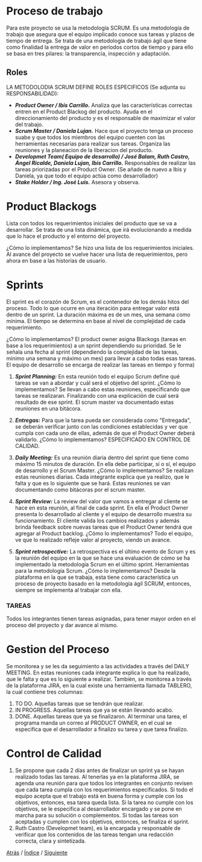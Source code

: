 # Proceso de trabajo
Para este proyecto se usa la metodología SCRUM. Es una metodología de trabajo que asegura que el equipo implicado conoce sus tareas y plazos de tiempo de entrega. Se trata de una metodología de trabajo ágil que tiene como finalidad la entrega de valor en períodos cortos de tiempo y para ello se basa en tres pilares: la transparencia, inspección y adaptación.

## Roles
LA METODOLODIA SCRUM DEFINE ROLES ESPECIFICOS (Se adjunta su RESPONSABILIDAD):
+  ***Product Owner / Ibis Carrillo.*** Analiza que las características correctas entren en el Product Blackog del producto. Ayuda en el direccionamiento del producto y es el responsable de maximizar el valor del trabajo.
+  ***Scrum Master / Daniela Lujan.*** Hace que el proyecto tenga un proceso suabe y que todos los miembros del equipo cuenten con las herramientas necesarias para realizar sus tareas. Organiza las reuniones y la planeacion de la liberacion del producto.
+  ***Developmet Team( Equipo de desarrollo) / José Balam, Ruth Castro, Ángel Ricalde, Daniela Lujan, Ibis Carrillo.*** Responsables de realizar las tareas priorizadas por el Product Owner. (Se añade de nuevo a Ibis y Daniela, ya que todo el equipo actúa como desarrollador)
+  ***Stake Holder / Ing. José Luis.*** Asesora y observa.


# Product Blackogs #
Lista con todos los requerimientos iniciales del producto que se va a desarrollar. Se trata de una lista dinámica, que irá evolucionando a medida que lo hace el producto y el entorno del proyecto.

¿Cómo lo implementamos? Se hizo una lista de los requerimientos iniciales. Al avance del proyecto se vuelve hacer una lista de requerimientos, pero ahora en base a las historias de usuario.

# Sprints #
El sprint es el corazón de Scrum, es el contenedor de los demás hitos del proceso. Todo lo que ocurre en una iteración para entregar valor está dentro de un sprint. La duración máxima es de un mes, una semana como mínima. El tiempo se determina en base al nivel de complejidad de cada requerimiento. 

¿Cómo lo implementamos? El product owner asigna Blackogs (tareas en base a los requerimientos) a un sprint dependiendo su prioridad. Se le señala una fecha al sprint (dependiendo la complejidad de las tareas, mínimo una semana y máximo un mes) para llevar a cabo todas esas tareas. El equipo de desarrollo se encarga de realizar las tareas en tiempo y forma)


1.  ***Sprint Planning:*** En esta reunión todo el equipo Scrum define qué tareas se van a abordar y cuál será el objetivo del sprint.
¿Cómo lo implementamos? Se llevan a cabo estas reuniones, especificando que tareas se realizaran. Finalizando con una explicación de cual será resultado de ese sprint. El scrum master va documentado estas reuniones en una bitácora.

2.  ***Entregas:*** Para que la tarea pueda ser considerada como "Entregada", se deberán verificar junto con las condiciones establecidas y ver que cumpla con cada uno de ellas, además de que el Product Owner deberá validarlo.
¿Cómo lo implementamos? ESPECIFICADO EN CONTROL DE CALIDAD.

3.	***Daily Meeting:*** Es una reunión diaria dentro del sprint que tiene como máximo 15 minutos de duración. En ella debe participar, sí  o  sí,  el  equipo  de  desarrollo  y  el  Scrum  Master.
¿Cómo lo implementamos? Se realizan estas reuniones diarias. Cada integrante explica que ya realizo, que le falta y que es lo siguiente que se hará. Estas reuniones se van documentando como bitácoras por el scrum master.

4.	***Sprint Review:*** La review del valor que vamos a entregar al cliente se hace en esta reunión, al final de cada sprint. En ella el Product Owner presenta lo desarrollado al  cliente  y  el  equipo  de  desarrollo  muestra  su  funcionamiento.  El  cliente  valida  los cambios  realizados  y  además  brinda  feedback  sobre  nuevas  tareas  que  el  Product Owner tendrá que agregar al Product backlog.
¿Cómo lo implementamos? Todo el equipo, ve que lo realizado refleje valor al proyecto, viendo un avance.

5.	***Sprint retrospective:*** La retrospectiva es el último evento de Scrum y es la reunión del equipo en la que se hace una evaluación de cómo se ha implementado la metodología Scrum en el último sprint. Herramientas para la metodología Scrum.
¿Cómo lo implementamos? Desde la plataforma en la que se trabaja, esta tiene como característica un proceso de proyecto basado en la metodología ágil SCRUM, entonces, siempre se implementa al trabajar con ella.

### TAREAS 
Todos los integrantes tienen tareas asignadas, para tener mayor orden en el proceso del proyecto y dar avance al mismo.

# Gestion del Proceso #
Se monitorea y se les da seguimiento a las actividades a través del DAILY MEETING. En estas reuniones cada integrante explica lo que ha realizado, que le falta y que es lo siguiente a realizar. También, se monitorea a través de la plataforma JIRA, en la cual existe una herramienta llamada TABLERO, la cual contiene tres columnas: 
1.  TO DO. Aquellas tareas que se tendrán que realizar. 
2.  IN PROGRESS. Aquellas tareas que ya se están llevando acabo. 
3.  DONE. Aquellas tareas que ya se finalizaron. Al terminar una tarea, el programa manda un correo al PRODUCT OWNER, en el cual se especifica que el desarrollador a finalizo su tarea y que tarea finalizo.

# Control de Calidad #
1.	Se propone que cada 2 días antes de finalizar un sprint ya se hayan realizado todas las tareas. Al tenerlas ya en la plataforma JIRA, se agenda una reunión para que todos los integrantes en conjunto revisen que cada tarea cumpla con los requerimientos especificados. Si todo el equipo acepta que el trabajo está en buena forma y cumple con los objetivos, entonces, esa tarea queda lista. Si la tarea no cumple con los objetivos, se le especifica al desarrollador encargado y se pone en marcha para su solución o complementos.
Si todas las tareas son aceptadas y cumplen con los objetivos, entonces, se finaliza el sprint.
2.	Ruth Castro (Developmet team), es la encargada y responsable de verificar que los contenidos de las tareas tengan una redacción correcta, clara y sintetizada.


[Atrás]()
/ [Índice](https://github.com/Ibis-C/Metodos-de-organizaci-n/blob/Daniela-Lujan/README.md#indice "índice") /
[Siguiente]()
